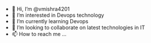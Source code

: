 - 👋 Hi, I’m @vmishra4201
- 👀 I’m interested in Devops technology
- 🌱 I’m currently learning Devops
- 💞️ I’m looking to collaborate on latest technologies in IT
- 📫 How to reach me ...

<!---
vmishra4201/vmishra4201 is a ✨ special ✨ repository because its `README.md` (this file) appears on your GitHub profile.
You can click the Preview link to take a look at your changes.
--->
